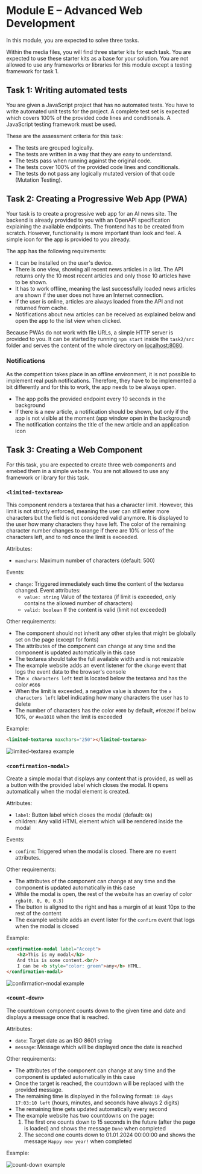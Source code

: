 # Module E – Advanced Web Development

In this module, you are expected to solve three tasks.

Within the media files, you will find three starter kits for each task. You are expected to use these starter kits as a
base for your solution. You are not allowed to use any frameworks or libraries for this module except a
testing framework for task 1.

## Task 1: Writing automated tests

You are given a JavaScript project that has no automated tests. You have to write automated unit tests for the project.
A complete test set is expected which covers 100% of the provided code lines and conditionals. A JavaScript testing
framework must be used.

These are the assessment criteria for this task:

- The tests are grouped logically.
- The tests are written in a way that they are easy to understand.
- The tests pass when running against the original code.
- The tests cover 100% of the provided code lines and conditionals.
- The tests do not pass any logically mutated version of that code (Mutation Testing).

## Task 2: Creating a Progressive Web App (PWA)

Your task is to create a progressive web app for an AI news site.
The backend is already provided to you with an OpenAPI specification explaining the available endpoints.
The frontend has to be created from scratch. However, functionality is more important than look and feel.
A simple icon for the app is provided to you already.

The app has the following requirements:

- It can be installed on the user's device.
- There is one view, showing all recent news articles in a list. The API returns only the 10 most recent articles and only those 10 articles have to be shown.
- It has to work offline, meaning the last successfully loaded news articles are shown if the user does not have an Internet connection.
- If the user is online, articles are always loaded from the API and not returned from cache.
- Notifications about new articles can be received as explained below and open the app to the list view when clicked.

Because PWAs do not work with file URLs, a simple HTTP server is provided to you.
It can be started by running `npm start` inside the `task2/src` folder and serves the content of the whole directory on [localhost:8080](http://localhost:8080).

### Notifications

As the competition takes place in an offline environment, it is not possible to implement real push notifications.
Therefore, they have to be implemented a bit differently and for this to work, the app needs to be always open.

- The app polls the provided endpoint every 10 seconds in the background
- If there is a new article, a notification should be shown, but only if the app is not visible at the moment (app window open in the background)
- The notification contains the title of the new article and an application icon

## Task 3: Creating a Web Component

For this task, you are expected to create three web components and emebed them in a simple website.
You are not allowed to use any framework or library for this task.

### `<limited-textarea>`

This component renders a textarea that has a character limit.
However, this limit is not strictly enforced, meaning the user can still enter more characters but the field is not considered valid anymore.
It is displayed to the user how many characters they have left.
The color of the remaining character number changes to orange if there are 10% or less of the characters left, and to red once the limit is exceeded.

Attributes:
- `maxchars`: Maximum number of characters (default: 500)

Events:
- `change`: Triggered immediately each time the content of the textarea changed.
  Event attributes:
    - `value: string` Value of the textarea (if limit is exceeded, only contains the allowed number of characters)
    - `valid: boolean` If the content is valid (limit not exceeded)

Other requirements:
- The component should not inherit any other styles that might be globally set on the page (except for fonts)
- The attributes of the component can change at any time and the component is updated automatically in this case
- The textarea should take the full available width and is not resizable
- The example website adds an event listener for the `change` event that logs the event data to the browser's console
- The `x characters left` text is located below the textarea and has the color `#666`
- When the limit is exceeded, a negative value is shown for the `x characters left` label indicating how many characters the user has to delete
- The number of characters has the color `#000` by default, `#f0620d` if below 10%, or `#ea1010` when the limit is exceeded

Example:

```html
<limited-textarea maxchars="250"></limited-textarea>
```

![limited-textarea example](./task3/limited-textarea.png)

### `<confirmation-modal>`

Create a simple modal that displays any content that is provided, as well as a button with the provided label which closes the modal.
It opens automatically when the modal element is created.

Attributes:
- `label`: Button label which closes the modal (default: `Ok`)
- children: Any valid HTML element which will be rendered inside the modal

Events:
- `confirm`: Triggered when the modal is closed. There are no event attributes.

Other requirements:
- The attributes of the component can change at any time and the component is updated automatically in this case
- While the modal is open, the rest of the website has an overlay of color `rgba(0, 0, 0, 0.3)`
- The button is aligned to the right and has a margin of at least 10px to the rest of the content
- The example website adds an event lister for the `confirm` event that logs when the modal is closed

Example:

```html
<confirmation-modal label="Accept">
    <h2>This is my modal</h2>
    And this is some content.<br/>
    I can be <b style="color: green">any</b> HTML.
</confirmation-modal>
```

![confirmation-modal example](./task3/confirmation-modal.png)

### `<count-down>`

The countdown component counts down to the given time and date and displays a message once that is reached.

Attributes:
- `date`: Target date as an ISO 8601 string
- `message`: Message which will be displayed once the date is reached

Other requirements:
- The attributes of the component can change at any time and the component is updated automatically in this case
- Once the target is reached, the countdown will be replaced with the provided message.
- The remaining time is displayed in the following format: `10 days 17:03:10 left` (hours, minutes, and seconds have always 2 digits)
- The remaining time gets updated automatically every second
- The example website has two countdowns on the page:
  1. The first one counts down to 15 seconds in the future (after the page is loaded) and shows the message `Done` when completed
  2. The second one counts down to 01.01.2024 00:00:00 and shows the message `Happy new year!` when completed

Example:

![count-down example](./task3/count-down.png)
